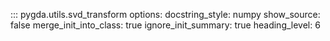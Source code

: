 ::: pygda.utils.svd_transform
    options:
      docstring_style: numpy
      show_source: false
      merge_init_into_class: true
      ignore_init_summary: true
      heading_level: 6

